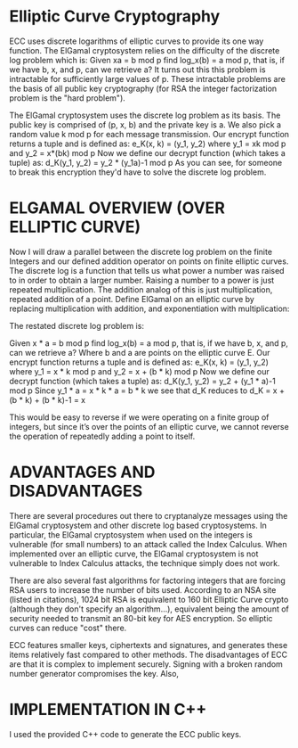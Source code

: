 # Elliptic Curve Cryptography

ECC uses discrete logarithms of elliptic curves to provide its one way function. The ElGamal cryptosystem relies on the difficulty of the discrete log problem which is:
Given xa = b mod p find log_x(b) = a mod p, that is, if we have b, x, and p, can we retrieve a? It turns out this this problem is intractable for sufficiently large values of p. These intractable problems are the basis of all public key cryptography (for RSA the integer factorization problem is the "hard problem").

The ElGamal cryptosystem uses the discrete log problem as its basis. The public key is comprised of (p, x, b) and the private key is a. We also pick a random value k mod p for each message transmission.
Our encrypt function returns a tuple and is defined as:
e_K(x, k) = (y_1, y_2)
where y_1 = xk mod p
and y_2 = x*(bk) mod p
Now we define our decrypt function (which takes a tuple) as: d_K(y_1, y_2) = y_2 * (y_1a)-1 mod p
As you can see, for someone to break this encryption they'd have to solve the discrete log problem.

# ELGAMAL OVERVIEW (OVER ELLIPTIC CURVE)
Now I will draw a parallel between the discrete log problem on the finite Integers and our defined addition operator on points on finite elliptic curves. The discrete log is a function that tells us what power a number was raised to in order to obtain a larger number. Raising a number to a power is just repeated multiplication. The addition analog of this is just multiplication, repeated addition of a point. Define ElGamal on an elliptic curve by replacing multiplication with addition, and exponentiation with multiplication:

The restated discrete log problem is:

Given x * a = b mod p find log_x(b) = a mod p, that is, if we have b, x, and p, can we retrieve a? Where b and a are points on the elliptic curve E.
Our encrypt function returns a tuple and is defined as: 
e_K(x, k) = (y_1, y_2)
where y_1 = x * k mod p
and y_2 = x + (b * k) mod p
Now we define our decrypt function (which takes a tuple) as: d_K(y_1, y_2) = y_2 + (y_1 * a)-1 mod p
Since y_1 * a = x * k * a = b * k we see that d_K reduces to d_K = x + (b * k) + (b * k)-1 = x

This would be easy to reverse if we were operating on a finite group of integers, but since it’s over the points of an elliptic curve, we cannot reverse the operation of repeatedly adding a point to itself.

 # ADVANTAGES AND DISADVANTAGES
There are several procedures out there to cryptanalyze messages using the ElGamal cryptosystem and other discrete log based cryptosystems. In particular, the ElGamal cryptosystem when used on the integers is vulnerable (for small numbers) to an attack called the Index Calculus. When implemented over an elliptic curve, the ElGamal cryptosystem is not vulnerable to Index Calculus attacks, the technique simply does not work.

There are also several fast algorithms for factoring integers that are forcing RSA users to increase the number of bits used. According to an NSA site (listed in citations), 1024 bit RSA is equivalent to 160 bit Elliptic Curve crypto (although they don't specify an algorithm...), equivalent being the amount of security needed to transmit an 80-bit key for AES encryption. So elliptic curves can reduce "cost" there. 

ECC features smaller keys, ciphertexts and signatures, and generates these items relatively fast compared to other methods. The disadvantages of ECC are that it is complex to implement securely. Signing with a broken random number generator compromises the key. Also, 

# IMPLEMENTATION IN C++
I used the provided C++ code to generate the ECC public keys.
